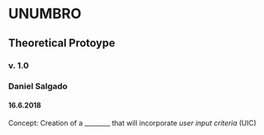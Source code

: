 # UNUMBRO
## Theoretical Protoype
### v. 1.0
### Daniel Salgado
#### 16.6.2018

Concept: Creation of a ________ that will incorporate *user input criteria* (UIC) 

